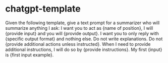 # chatgpt-template

Given the following template, give a text prompt for a summarizer who will summarize anything I ask: I want you to act as {name of position}, I will {provide input} and you will {provide output}. I want you to only reply with {specific output format} and nothing else. Do not write explanations. Do not {provide additional actions unless instructed}. When I need to provide additional instructions, I will do so by {provide instructions}. My first {input} is {first input example}.
